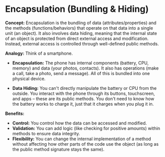 # Encapsulation (Bundling & Hiding)

**Concept:** Encapsulation is the bundling of data (attributes/properties) and the methods (functions/behaviors) that operate on that data into a single unit (an object). It also involves data hiding, meaning that the internal state of an object is protected from direct external access and modification. Instead, external access is controlled through well-defined public methods.

**Analogy:** Think of a smartphone.

- **Encapsulation:** The phone has internal components (battery, CPU, memory) and data (your photos, contacts). It also has operations (make a call, take a photo, send a message). All of this is bundled into one physical device.

- **Data Hiding:** You can't directly manipulate the battery or CPU from the outside. You interact with the phone through its buttons, touchscreen, and apps – these are its public methods. You don't need to know how the battery works to charge it, just that it charges when you plug it in.

**Benefits:**
- **Control:** You control how the data can be accessed and modified.
- **Validation:** You can add logic (like checking for positive amounts) within methods to ensure data integrity.
- **Flexibility:** You can change the internal implementation of a method without affecting how other parts of the code use the object (as long as the public method signature stays the same).